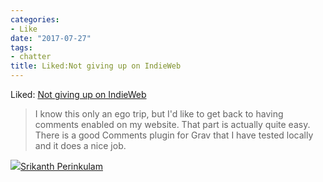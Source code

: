 ```yaml
---
categories:
- Like
date: "2017-07-27"
tags:
- chatter
title: Liked:Not giving up on IndieWeb
---
```


Liked: [Not giving up on IndieWeb](https://www.jeremycherfas.net/blog/not-giving-up-on-indieweb)

> I know this only an ego trip, but I'd like to get back to having comments enabled on my website. That part is actually quite easy. There is a good Comments plugin for Grav that I have tested locally and it does a nice job.

![](images/cropped-cropped-SP01-550afdebv1_site_icon.png)[Srikanth Perinkulam](https://srikanthperinkulam.com)
